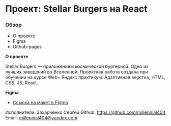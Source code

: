 # Проект: Stellar Burgers на React

### Обзор
* О проекте
* Figma
* Github-pages

**О проекте**

Stellar Burgers — приложением космической бургерной. Одно из лучших заведений во Вселенной.
Проектная работа создана при обучении на курсе Web+ Яндекс практикум.
Адаптивная верстка, HTML, CSS, JS, React.

**Figma**

* [Ссылка на макет в Figma](https://www.figma.com/file/ocw9a6hNGeAejl4F3G9fp8/React-_-Проектные-задачи-(3-месяца)_external_link?node-id=2974:2989)

Исполнители:
Захарченко Сергей
Github: https://github.com/millennial404
Email: millennial404@yandex.com